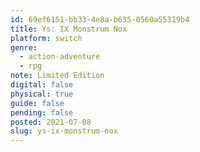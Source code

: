 ```yaml
---
id: 69ef6151-bb33-4e8a-b635-0560a55319b4
title: Ys: IX Monstrum Nox
platform: switch
genre:
  - action-adventure
  - rpg
note: Limited Edition
digital: false
physical: true
guide: false
pending: false
posted: 2021-07-08
slug: ys-ix-monstrum-nox
---
```

